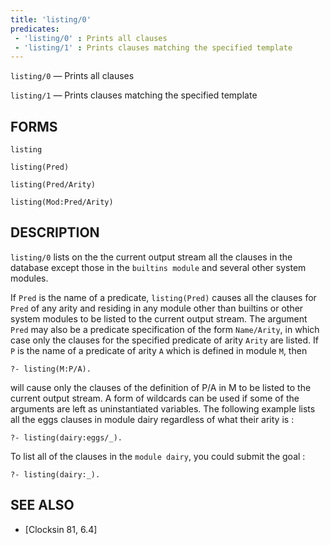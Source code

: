 ```yaml
---
title: 'listing/0'
predicates:
 - 'listing/0' : Prints all clauses
 - 'listing/1' : Prints clauses matching the specified template
---
```

`listing/0` — Prints all clauses

`listing/1` — Prints clauses matching the specified template


## FORMS
```
listing

listing(Pred)

listing(Pred/Arity)

listing(Mod:Pred/Arity)
```
## DESCRIPTION

`listing/0` lists on the the current output stream all the clauses in the database except those in the `builtins module` and several other system modules.

If `Pred` is the name of a predicate, `listing(Pred)` causes all the clauses for `Pred` of any arity and residing in any module other than builtins or other system modules to be listed to the current output stream. The argument `Pred` may also be a predicate specification of the form `Name/Arity`, in which case only the clauses for the specified predicate of arity `Arity` are listed. If `P` is the name of a predicate of arity `A` which is defined in module `M`, then
```
?- listing(M:P/A).
```
will cause only the clauses of the definition of P/A in M to be listed to the current output stream. A form of wildcards can be used if some of the arguments are left as uninstantiated variables. The following example lists all the eggs clauses in module dairy regardless of what their arity is :
```
?- listing(dairy:eggs/_).
```
To list all of the clauses in the `module dairy`, you could submit the goal :
```
?- listing(dairy:_).
```
## SEE ALSO

- [Clocksin 81, 6.4]
